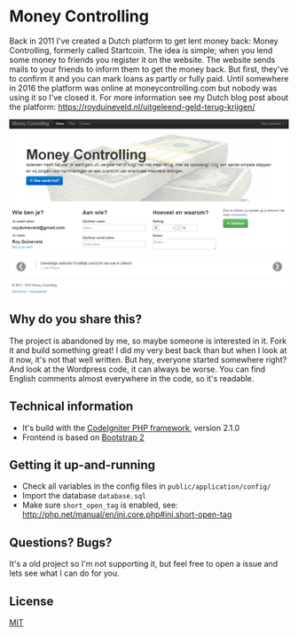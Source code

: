 # Money Controlling

Back in 2011 I've created a Dutch platform to get lent money back: Money Controlling, formerly called Startcoin. The idea is simple; when you lend some money to friends you register it on the website. The website sends mails to your friends to inform them to get the money back. But first, they've to confirm it and you can mark loans as partly or fully paid. Until somewhere in 2016 the platform was online at moneycontrolling.com but nobody was using it so I've closed it. For more information see my Dutch blog post about the platform: https://royduineveld.nl/uitgeleend-geld-terug-krijgen/

![Money Controlling](screenshot.png)

## Why do you share this?

The project is abandoned by me, so maybe someone is interested in it. Fork it and build something great! I did my very best back than but when I look at it now, it's not that well written. But hey, everyone started somewhere right? And look at the Wordpress code, it can always be worse. You can find English comments almost everywhere in the code, so it's readable.

## Technical information

- It's build with the [CodeIgniter PHP framework](https://codeigniter.com/), version 2.1.0
- Frontend is based on [Bootstrap 2](http://getbootstrap.com/2.3.2/)

## Getting it up-and-running

- Check all variables in the config files in `public/application/config/`
- Import the database `database.sql`
- Make sure `short_open_tag` is enabled, see: http://php.net/manual/en/ini.core.php#ini.short-open-tag

## Questions? Bugs?

It's a old project so I'm not supporting it, but feel free to open a issue and lets see what I can do for you.

## License
[MIT](LICENSE.txt)
